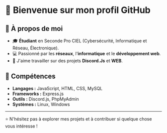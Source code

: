 # 👋 Bienvenue sur mon profil GitHub

## 🌟 À propos de moi

- 🎓 **Étudiant** en Seconde Pro CIEL (Cybersécurité, Informatique et Réseau, Électronique).
- 💻 Passionné par les **réseaux**, l'**informatique** et le **développement web**.
- 🔧 J'aime travailler sur des projets **Discord.Js** et **WEB**.

## 🚀 Compétences

- **Langages :** JavaScript, HTML, CSS, MySQL
- **Frameworks :** Express.js
- **Outils :** Discord.js, PhpMyAdmin
- **Systèmes :** Linux, Windows

---

⭐️ N'hésitez pas à explorer mes projets et à contribuer si quelque chose vous intéresse !
